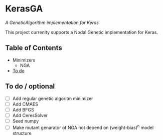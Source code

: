 # KerasGA

*A GeneticAlgorithm implementation for Keras*

This project currenlty supports a Nodal Genetic implementation for Keras.

## Table of Contents
 * Minimizers
    * NGA
 * [To do](#todo)

## To do / optional
- [ ] Add regular genetic algoritm minimizer
- [ ] Add CMAES
- [ ] Add BFGS
- [ ] Add CeresSolver
- [ ] Seed numpy
- [ ] Make mutant genarator of NGA not depend on (weight-bias)<sup>n</sup> model structure 